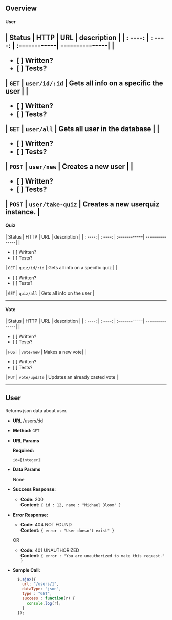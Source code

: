 **Overview**
--------
#### User

| Status | HTTP      | URL  | description     |
| : ----: | : ----: | :------------| ---------------|
| <ul><li>[ ] Written?</li><li>[ ] Tests?</li></ul> | `GET`     |  `user/id/:id`      | Gets all info on a specific the user |
| <ul><li>[ ] Written?</li><li>[ ] Tests?</li></ul> | `GET`     |  `user/all`      | Gets all user in the database |
| <ul><li>[ ] Written?</li><li>[ ] Tests?</li></ul> | `POST`     |  `user/new`      | Creates a new user |
| <ul><li>[ ] Written?</li><li>[ ] Tests?</li></ul> | `POST`     |  `user/take-quiz`      | Creates a new userquiz instance. |
----------------------
#### Quiz

| Status | HTTP      | URL  | description     |
| : ----: | : ----: | :------------| ---------------|
| <ul><li>[ ] Written?</li><li>[ ] Tests?</li></ul> | `GET`     |  `quiz/id/:id`      | Gets all info on a specific quiz |
| <ul><li>[ ] Written?</li><li>[ ] Tests?</li></ul> | `GET`     |  `quiz/all`      | Gets all info on the user |

----------------------

#### Vote
| Status | HTTP      | URL  | description     |
| : ----: | : ----: | :------------| ---------------|
| <ul><li>[ ] Written?</li><li>[ ] Tests?</li></ul> | `POST`  |  `vote/new`      | Makes a new vote|
| <ul><li>[ ] Written?</li><li>[ ] Tests?</li></ul> | `PUT`   |  `vote/update`      | Updates an already casted vote |

----------------------



**User**
----------
Returns json data about user.

* **URL**
  /users/:id

* **Method:** `GET`

*  **URL Params**

   **Required:**

   `id=[integer]`

* **Data Params**

  None

* **Success Response:**

  * **Code:** 200 <br />
    **Content:** `{ id : 12, name : "Michael Bloom" }`

* **Error Response:**

  * **Code:** 404 NOT FOUND <br />
    **Content:** `{ error : "User doesn't exist" }`

  OR

  * **Code:** 401 UNAUTHORIZED <br />
    **Content:** `{ error : "You are unauthorized to make this request." }`

* **Sample Call:**

  ```javascript
    $.ajax({
      url: "/users/1",
      dataType: "json",
      type : "GET",
      success : function(r) {
        console.log(r);
      }
    });
  ```
